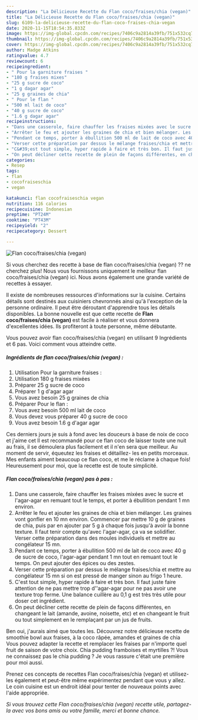 ```yaml
---
description: "La Délicieuse Recette du Flan coco/fraises/chia (vegan)"
title: "La Délicieuse Recette du Flan coco/fraises/chia (vegan)"
slug: 6109-la-delicieuse-recette-du-flan-coco-fraises-chia-vegan
date: 2020-11-15T18:54:35.833Z
image: https://img-global.cpcdn.com/recipes/7406c9a2814a39fb/751x532cq70/flan-cocofraiseschia-vegan-photo-principale-de-la-recette.jpg
thumbnail: https://img-global.cpcdn.com/recipes/7406c9a2814a39fb/751x532cq70/flan-cocofraiseschia-vegan-photo-principale-de-la-recette.jpg
cover: https://img-global.cpcdn.com/recipes/7406c9a2814a39fb/751x532cq70/flan-cocofraiseschia-vegan-photo-principale-de-la-recette.jpg
author: Madge Atkins
ratingvalue: 4.7
reviewcount: 6
recipeingredient:
- " Pour la garniture fraises "
- "180 g fraises mixes"
- "25 g sucre de coco"
- "1 g dagar agar"
- "25 g graines de chia"
- " Pour le flan "
- "500 ml lait de coco"
- "40 g sucre de coco"
- "1.6 g dagar agar"
recipeinstructions:
- "Dans une casserole, faire chauffer les fraises mixées avec le sucre et l&#39;agar-agar en remuant tout le temps, et porter à ébullition pendant 1 mn environ."
- "Arrêter le feu et ajouter les graines de chia et bien mélanger. Les graines vont gonfler en 10 mn environ. Commencer par mettre 10 g de graines de chia, puis par en ajouter par 5 g à chaque fois jusqu&#39;à avoir la bonne texture. Il faut tenir compte qu&#39;avec l&#39;agar-agar, ça va se solidifier. Verser cette préparation dans des moules individuels et mettre au congélateur 15 mn."
- "Pendant ce temps, porter à ébullition 500 ml de lait de coco avec 40 g de sucre de coco, l&#39;agar-agar pendant 1 mn tout en remuant tout le temps. On peut ajouter des épices ou des zestes."
- "Verser cette préparation par dessus le mélange fraises/chia et mettre au congélateur 15 mn si on est pressé de manger sinon au frigo 1 heure."
- "C&#39;est tout simple, hyper rapide à faire et très bon. Il faut juste faire attention de ne pas mettre trop d&#39;&#39;agar-agar pour ne pas avoir une texture trop ferme. Une balance cuillère au 0,1 g est très très utile pour doser cet ingrédient."
- "On peut décliner cette recette de plein de façons différentes, en changeant le lait (amande, avoine, noisette, etc) et en changeant le fruit ou tout simplement en le remplaçant par un jus de fruits."
categories:
- Resep
tags:
- flan
- cocofraiseschia
- vegan

katakunci: flan cocofraiseschia vegan 
nutrition: 116 calories
recipecuisine: Indonesian
preptime: "PT24M"
cooktime: "PT43M"
recipeyield: "2"
recipecategory: Dessert

---
```



![Flan coco/fraises/chia (vegan)](https://img-global.cpcdn.com/recipes/7406c9a2814a39fb/751x532cq70/flan-cocofraiseschia-vegan-photo-principale-de-la-recette.jpg)

Si vous cherchez des recette à base de flan coco/fraises/chia (vegan) ?? ne cherchez plus! Nous vous fournissons uniquement le meilleur flan coco/fraises/chia (vegan) ici. Nous avons également une grande variété de recettes à essayer.

Il existe de nombreuses ressources d'informations sur la cuisine. Certains détails sont destinés aux cuisiniers chevronnés ainsi qu'à l'exception de la personne ordinaire. Il peut être déroutant d'apprendre tous les détails disponibles. La bonne nouvelle est que cette recette de <strong> Flan coco/fraises/chia (vegan) </strong> est facile à réaliser et vous donnera d'excellentes idées. Ils profiteront à toute personne, même débutante.

<!--inarticleads1-->

Vous pouvez avoir flan coco/fraises/chia (vegan) en utilisant 9 Ingrédients et 6 pas. Voici comment vous atteindre cette.

##### Ingrédients de flan coco/fraises/chia (vegan) :

1. Utilisation  Pour la garniture fraises :
1. Utilisation 180 g fraises mixées
1. Préparer 25 g sucre de coco
1. Préparer 1 g d&#39;agar agar
1. Vous avez besoin 25 g graines de chia
1. Préparer  Pour le flan :
1. Vous avez besoin 500 ml lait de coco
1. Vous devez vous préparer 40 g sucre de coco
1. Vous avez besoin 1.6 g d&#39;agar agar


Ces derniers jours je suis à fond avec les douceurs à base de noix de coco et j&#39;aime cet Il est recommandé pour ce flan coco de laisser toute une nuit au frais, il se démoulera plus facilement et il n&#39;en sera que meilleur. Au moment de servir, équeutez les fraises et détaillez- les en petits morceaux. Mes enfants aiment beaucoup ce flan coco, et me le réclame à chaque fois! Heureusement pour moi, que la recette est de toute simplicité. 

<!--inarticleads2-->

##### Flan coco/fraises/chia (vegan) pas à pas :

1. Dans une casserole, faire chauffer les fraises mixées avec le sucre et l&#39;agar-agar en remuant tout le temps, et porter à ébullition pendant 1 mn environ.
1. Arrêter le feu et ajouter les graines de chia et bien mélanger. Les graines vont gonfler en 10 mn environ. Commencer par mettre 10 g de graines de chia, puis par en ajouter par 5 g à chaque fois jusqu&#39;à avoir la bonne texture. Il faut tenir compte qu&#39;avec l&#39;agar-agar, ça va se solidifier. Verser cette préparation dans des moules individuels et mettre au congélateur 15 mn.
1. Pendant ce temps, porter à ébullition 500 ml de lait de coco avec 40 g de sucre de coco, l&#39;agar-agar pendant 1 mn tout en remuant tout le temps. On peut ajouter des épices ou des zestes.
1. Verser cette préparation par dessus le mélange fraises/chia et mettre au congélateur 15 mn si on est pressé de manger sinon au frigo 1 heure.
1. C&#39;est tout simple, hyper rapide à faire et très bon. Il faut juste faire attention de ne pas mettre trop d&#39;&#39;agar-agar pour ne pas avoir une texture trop ferme. Une balance cuillère au 0,1 g est très très utile pour doser cet ingrédient.
1. On peut décliner cette recette de plein de façons différentes, en changeant le lait (amande, avoine, noisette, etc) et en changeant le fruit ou tout simplement en le remplaçant par un jus de fruits.


Ben oui, j&#39;aurais aimé que toutes les. Découvrez notre délicieuse recette de smoothie bowl aux fraises, à la coco râpée, amandes et graines de chia Vous pouvez adapter la recette et remplacer les fraises par n&#39;importe quel fruit de saison de votre choix. Chia pudding framboises et myrtilles ?! Vous ne connaissez pas le chia pudding ? Je vous rassure c&#39;était une première pour moi aussi. 

<!--inarticleads1-->

<p>
Prenez ces concepts de recettes Flan coco/fraises/chia (vegan) et utilisez-les également et peut-être même expérimentez pendant que vous y allez. Le coin cuisine est un endroit idéal pour tenter de nouveaux points avec l'aide appropriée.
</p>

<p>
<i>Si vous trouvez cette Flan coco/fraises/chia (vegan) recette utile, partagez-la avec vos bons amis ou votre famille, merci et bonne chance.</i>
</p>
